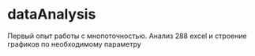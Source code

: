 # dataAnalysis
Первый опыт работы с мнопоточностью.
Анализ 288 excel и строение графиков по необходимому параметру
